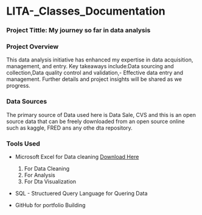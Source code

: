 # LITA-_Classes_Documentation

### Project Tittle: My journey  so far in data analysis

### Project Overview
This data analysis initiative has enhanced my expertise in data acquisition, management, and entry. Key takeaways include:Data sourcing and collection,Data quality control and validation,- Effective data entry and management. Further details and project insights will be shared as we progress.

### Data Sources
The primary source of Data used here is Data Sale, CVS and this is an open source data that can be freely downloaded from  an open source online such as kaggle, FRED ans any othe dta repository.

### Tools Used
- Microsoft Excel for Data cleaning [Download Here](https://www.microsoft.com)
   1. For Data Cleaning
   2. For Analysis
   3. For Dta Visualization
 
      
- SQL - Structuered Query Language for Quering Data
- GitHub for portfolio Building
